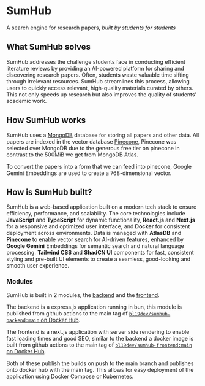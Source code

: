 # SumHub

A search engine for research papers, _built by students for students_

## What SumHub solves
SumHub addresses the challenge students face in conducting efficient literature reviews by providing an AI-powered platform for sharing and discovering research papers. 
Often, students waste valuable time sifting through irrelevant resources. SumHub streamlines this process, allowing users to quickly access relevant, high-quality materials curated by others. This not only speeds up research but also improves the quality of students’ academic work.

## How SumHub works

SumHub uses a [MongoDB](https://www.mongodb.com/products/platform/atlas-database) database for storing all papers and other data. All papers are indexed in the vector database [Pinecone](https://www.pinecone.io/product/), Pinecone was selected over MongoDB due to the generous free tier on pinecone in contrast to the 500MiB we get from MongoDB Atlas.

To convert the papers into a form that we can feed into pinecone, Google Gemini Embeddings are used to create a 768-dimensional vector.

## How is SumHub built?

SumHub is a web-based application built on a modern tech stack to ensure efficiency, performance, and scalability. The core technologies include **JavaScript** and **TypeScript** for dynamic functionality, **React.js** and **Next.js** for a responsive and optimized user interface, and **Docker** for consistent deployment across environments. Data is managed with **AtlasDB** and **Pinecone** to enable vector search for AI-driven features, enhanced by **Google Gemini** Embeddings for semantic search and natural language processing. **Tailwind CSS** and **ShadCN UI** components for fast, consistent styling and pre-built UI elements to create a seamless, good-looking and smooth user experience.

### Modules
SumHub is built in 2 modules, the [backend](https://github.com/BL19/SumHub/tree/main/backend) and the [frontend](https://github.com/BL19/SumHub/tree/main/frontend/sumhub).

The backend is a express.js application running in bun, this module is published from github actions to the main tag of [`bl19dev/sumhub-backend:main` on Docker Hub](https://hub.docker.com/repository/docker/bl19dev/sumhub-backend).

The frontend is a next.js application with server side rendering to enable fast loading times and good SEO, similar to the backend a docker image is built from github actions to the main tag of [`bl19dev/sumhub-frontend:main` on Docker Hub](https://hub.docker.com/repository/docker/bl19dev/sumhub-frontend/general).

Both of these publish the builds on push to the main branch and publishes onto docker hub with the main tag. This allows for easy deployment of the application using Docker Compose or Kubernetes.
